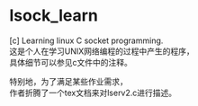 lsock_learn
===========

[c] Learning linux C socket programming.  
这是个人在学习UNIX网络编程的过程中产生的程序，  
具体细节可以参见c文件中的注释。  

特别地，为了满足某些作业需求，  
作者折腾了一个tex文档来对lserv2.c进行描述。
